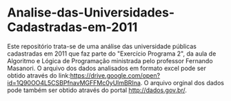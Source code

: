 # Analise-das-Universidades-Cadastradas-em-2011
Este repositório trata-se de uma análise das universidade públicas cadastradas em 2011 que faz parte do "Exercício Programa 2", da aula de Algoritmo e Lógica de Programação ministrada pelo professor Fernando Masanori.
O arquivo dos dados analisados em formato excel pode ser obtido através do link:https://drive.google.com/open?id=1Q90OO4L5CSBPfnavMGFFMc0yUlmBRIna.
O arquivo orginal dos dados pode também ser obtido através do portal http://dados.gov.br/.
